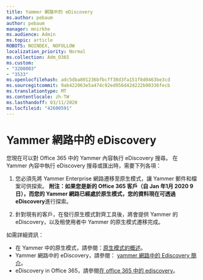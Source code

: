 ```yaml
---
title: Yammer 網路中的 eDiscovery
ms.author: pebaum
author: pebaum
manager: mnirkhe
ms.audience: Admin
ms.topic: article
ROBOTS: NOINDEX, NOFOLLOW
localization_priority: Normal
ms.collection: Adm_O365
ms.custom:
- "3200003"
- "3533"
ms.openlocfilehash: adc5dba801236bfbcff30d3fa151f8d0463be3cd
ms.sourcegitcommit: 9ab422063e5a474c92ed956d42d222b90336fecb
ms.translationtype: MT
ms.contentlocale: zh-TW
ms.lasthandoff: 03/11/2020
ms.locfileid: "42600591"
---
```

# <a name="ediscovery-in-yammer-networks"></a>Yammer 網路中的 eDiscovery

您現在可以對 Office 365 中的 Yammer 內容執行 eDiscovery 搜尋。  在 Yammer 內容中執行 eDiscovery 搜尋或匯出時，需要下列各項：

1. 您必須先將 Yammer Enterprise 網路遷移至原生模式，讓 Yammer 郵件和檔案可供探索。 **附注：如果您是新的 Office 365 客戶（自 Jan 年1月 2020 9 日），而您的 Yammer 網路已經處於原生模式，您的資料現在可透過 eDiscovery**進行探索。

2. 針對現有的客戶，在發行原生模式對齊工具後，將會提供 Yammer 的 eDiscovery，以及租使用者中 Yammer 的原生模式遷移完成。

如需詳細資訊：

- 在 Yammer 中的原生模式，請參閱：[原生模式的概述](https://docs.microsoft.com/yammer/configure-your-yammer-network/overview-native-mode)。
- Yammer 網路中的 eDiscovery，請參閱： [yammer 網路中的 Ediscovery 簡介](https://docs.microsoft.com/yammer/manage-security-and-compliance/overview-of-ediscovery)。
- eDiscovery in Office 365，請參閱[在 office 365 中的 ediscovery](https://docs.microsoft.com/microsoft-365/compliance/ediscovery)。
